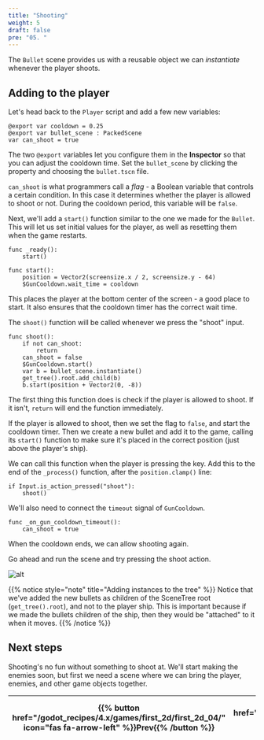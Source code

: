 ```yaml
---
title: "Shooting"
weight: 5
draft: false
pre: "05. "
---
```


The `Bullet` scene provides us with a reusable object we can _instantiate_ whenever the player shoots.

## Adding to the player

Let's head back to the `Player` script and add a few new variables:

```gdscript
@export var cooldown = 0.25
@export var bullet_scene : PackedScene
var can_shoot = true
```

The two `@export` variables let you configure them in the **Inspector** so that you can adjust the cooldown time. Set the `bullet_scene` by clicking the property and choosing the `bullet.tscn` file.

`can_shoot` is what programmers call a *flag* - a Boolean variable that controls a certain condition. In this case it determines whether the player is allowed to shoot or not. During the cooldown period, this variable will be `false`.

Next, we'll add a `start()` function similar to the one we made for the `Bullet`. This will let us set initial values for the player, as well as resetting them when the game restarts.

```gdscript
func _ready():
    start()

func start():
    position = Vector2(screensize.x / 2, screensize.y - 64)
    $GunCooldown.wait_time = cooldown
```

This places the player at the bottom center of the screen - a good place to start. It also ensures that the cooldown timer has the correct wait time.

The `shoot()` function will be called whenever we press the "shoot" input.

```gdscript
func shoot():
    if not can_shoot:
        return
    can_shoot = false
    $GunCooldown.start()
    var b = bullet_scene.instantiate()
    get_tree().root.add_child(b)
    b.start(position + Vector2(0, -8))
```

The first thing this function does is check if the player is allowed to shoot. If it isn't, `return` will end the function immediately.

If the player is allowed to shoot, then we set the flag to `false`, and start the cooldown timer. Then we create a new bullet and add it to the game, calling its `start()` function to make sure it's placed in the correct position (just above the player's ship).

We can call this function when the player is pressing the key. Add this to the end of the `_process()` function, after the `position.clamp()` line:

```gdscript
if Input.is_action_pressed("shoot"):
    shoot()
```

We'll also need to connect the `timeout` signal of `GunCooldown`.

```gdscript
func _on_gun_cooldown_timeout():
    can_shoot = true
```

When the cooldown ends, we can allow shooting again.

Go ahead and run the scene and try pressing the shoot action.

![alt](/godot_recipes/4.x/img/2d_101_17.gif)

{{% notice style="note" title="Adding instances to the tree" %}}
Notice that we've added the new bullets as children of the SceneTree root (`get_tree().root`), and not to the player ship. This is important because if we made the bullets children of the ship, then they would be "attached" to it when it moves.
{{% /notice %}}

## Next steps

Shooting's no fun without something to shoot at. We'll start making the enemies soon, but first we need a scene where we can bring the player, enemies, and other game objects together.

| {{% button href="/godot_recipes/4.x/games/first_2d/first_2d_04/" icon="fas fa-arrow-left" %}}Prev{{% /button %}} | {{% button href="/godot_recipes/4.x/games/first_2d/first_2d_06/" icon="fas fa-arrow-right" icon-position="right" %}}Next{{% /button %}} |
|------|------:|
